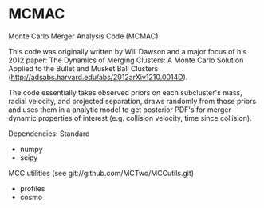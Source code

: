 MCMAC
=====

Monte Carlo Merger Analysis Code (MCMAC)

This code was originally written by Will Dawson and a major focus of his 2012 paper:
The Dynamics of Merging Clusters: A Monte Carlo Solution Applied to the Bullet and Musket
Ball Clusters (http://adsabs.harvard.edu/abs/2012arXiv1210.0014D).

The code essentially takes observed priors on each subcluster's mass, radial velocity, and
projected separation, draws randomly from those priors and uses them in a analytic model
to get posterior PDF's for merger dynamic properties of interest (e.g. collision velocity,
time since collision).

Dependencies:
Standard
- numpy
- scipy

MCC utilities (see git://github.com/MCTwo/MCCutils.git)
- profiles
- cosmo

